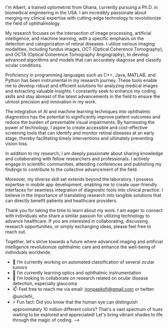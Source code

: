I'm Albert, a trained optometrist from Ghana, currently pursuing a Ph.D. in biomedical engineering in the USA. I am incredibly passionate about merging my clinical expertise with cutting-edge technology to revolutionize the field of ophthalmology.

My research focuses on the intersection of image processing, artificial intelligence, and machine learning, with a specific emphasis on the detection and categorization of retinal diseases. I utilize various imaging modalities, including fundus images, OCT (Optical Coherence Tomography), and OCTA (Optical Coherence Tomography Angiography), to develop advanced algorithms and models that can accurately diagnose and classify ocular conditions.

Proficiency in programming languages such as C++, Java, MATLAB, and Python has been instrumental in my research journey. These tools enable me to develop robust and efficient solutions for analyzing medical images and extracting valuable insights. I constantly seek to enhance my coding skills and stay abreast of the latest advancements in the field to ensure the utmost precision and innovation in my work.

The integration of AI and machine learning techniques into ophthalmic diagnostics has the potential to significantly improve patient outcomes and reduce the burden of preventable visual impairments. By harnessing the power of technology, I aspire to create accessible and cost-effective screening tools that can identify and monitor retinal diseases at an early stage, thereby facilitating timely interventions and ultimately preventing vision loss.

In addition to my research, I am deeply passionate about sharing knowledge and collaborating with fellow researchers and professionals. I actively engage in scientific communities, attending conferences and publishing my findings to contribute to the collective advancement of the field.

Moreover, my diverse skill set extends beyond the laboratory. I possess expertise in mobile app development, enabling me to create user-friendly interfaces for seamless integration of diagnostic tools into clinical practice. I believe in the importance of translating research into tangible solutions that can directly benefit patients and healthcare providers.

Thank you for taking the time to learn about my work. I am eager to connect with individuals who share a similar passion for utilizing technology to advance healthcare. If you are interested in collaborating, discussing research opportunities, or simply exchanging ideas, please feel free to reach out.

Together, let's strive towards a future where advanced imaging and artificial intelligence revolutionize ophthalmic care and enhance the well-being of individuals worldwide.

- 🔭 I’m currently working on automated classification of several ocular tumors
- 🌱 I’m currently learning optics and ophthalmic instrumentation
- 👯 I’m looking to collaborate on research related on ocular disease detection, especially glaucoma
- 📫 Feel free to reach me via email: ironpapkofi@gmail.com or twitter: @unclefii_
- ⚡ Fun fact: Did you know that the human eye can distinguish approximately 10 million different colors? That's a vast spectrum of hues waiting to be explored and appreciated! Let's bring vibrant shades to life through the magic of coding.
-->
